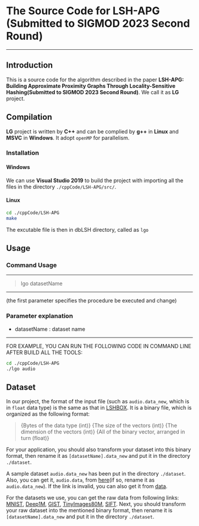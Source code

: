 # The Source Code for LSH-APG (Submitted to SIGMOD 2023 Second Round)
-----------------------------------------------------------------------------------------------------------------
## Introduction
This is a source code for the algorithm described in the paper **LSH-APG: Building Approximate Proximity Graphs Through Locality-Sensitive Hashing(Submitted to SIGMOD 2023 Second Round)**. We call it as **LG** project.

## Compilation

**LG** project is written by **C++** and can be complied by **g++** in **Linux** and **MSVC** in **Windows**. It adopt `openMP` for parallelism.


### Installation
#### Windows
We can use **Visual Studio 2019** to build the project with importing all the files in the directory `./cppCode/LSH-APG/src/`.

#### Linux
```bash
cd ./cppCode/LSH-APG
make
```
The excutable file is then in dbLSH directory, called as `lgo`

## Usage

### Command Usage

-------------------------------------------------------------------
> lgo datasetName
-------------------------------------------------------------------
(the first parameter specifies the procedure be executed and change)

### Parameter explanation

- datasetName  : dataset name
-------------------------------------------------------------------

FOR EXAMPLE, YOU CAN RUN THE FOLLOWING CODE IN COMMAND LINE AFTER BUILD ALL THE TOOLS:

```bash
cd ./cppCode/LSH-APG
./lgo audio
```

## Dataset

In our project, the format of the input file (such as `audio.data_new`, which is in `float` data type) is the same as that in [LSHBOX](https://github.com/RSIA-LIESMARS-WHU/LSHBOX). It is a binary file, which is organized as the following format:

>{Bytes of the data type (int)} {The size of the vectors (int)} {The dimension of the vectors (int)} {All of the binary vector, arranged in turn (float)}


For your application, you should also transform your dataset into this binary format, then rename it as `[datasetName].data_new` and put it in the directory `./dataset`.

A sample dataset `audio.data_new` has been put in the directory `./dataset`.
Also, you can get it, `audio.data`, from [here](http://www.cs.princeton.edu/cass/audio.tar.gz)(if so, rename it as `audio.data_new`). If the link is invalid, you can also get it from [data](https://github.com/RSIA-LIESMARS-WHU/LSHBOX-sample-data).

For the datasets we use, you can get the raw data from following links: [MNIST](http://yann.lecun.com/exdb/mnist/index.html), [Deep1M](https://www.cse.cuhk.edu.hk/systems/hash/gqr/dataset/deep1M.tar.gz), [GIST](http://corpus-texmex.irisa.fr/), [TinyImages80M](https://hyper.ai/tracker/download?torrent=6552), [SIFT](http://corpus-texmex.irisa.fr/). Next, you should transform your raw dataset into the mentioned binary format, then rename it is `[datasetName].data_new` and put it in the directory `./dataset`.
